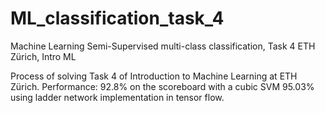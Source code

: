 # ML_classification_task_4
Machine Learning Semi-Supervised multi-class classification, Task 4 ETH Zürich, Intro ML

Process of solving Task 4 of Introduction to Machine Learning at ETH Zürich.
Performance: 92.8% on the scoreboard with a cubic SVM
95.03% using ladder network implementation in tensor flow.

